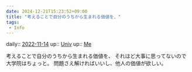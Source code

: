 ```yaml
---
date: 2024-12-21T15:23:52+09:00
title: "考えることで自分のうちから生まれる価値を、"
tags:
 - Info
---
```


daily:: [2022-11-14](Daily_Note/2022-11-14.md)
up:: [Univ](../Bar/Univ.md)
up:: [Me](../Bar/Novel/Chaos/Me.md)

考えることで自分のうちから生まれる価値を、
それほど大事に思ってないので大学院はちょっと。
問題さえ解ければいいし、他人の価値が欲しい。